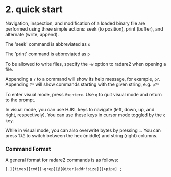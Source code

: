 # 2. quick start

Navigation, inspection, and modification of a loaded binary file are performed using three simple actions: seek (to position), print (buffer), and alternate (write, append).

The 'seek' command is abbreviated as `s`

The 'print' command is abbreviated as `p`

To be allowed to write files, specify the `-w` option to radare2 when opening a file.

Appending a `?` to a command will show its help message, for example, `p?`. Appending `?*` will show commands starting with the given string, e.g. `p?*`

To enter visual mode, press `V<enter>`. Use `q` to quit visual mode and return to the prompt.

**I**n visual mode, you can use HJKL keys to navigate (left, down, up, and right, respectively). You can use these keys in cursor mode toggled by the `c` key.&#x20;

While in visual mode, you can also overwrite bytes by pressing `i`. You can press `TAB` to switch between the hex (middle) and string (right) columns.&#x20;

### Command Format

A general format for radare2 commands is as follows:

```
[.][times][cmd][~grep][@[@iter]addr!size][|>pipe] ;
```

